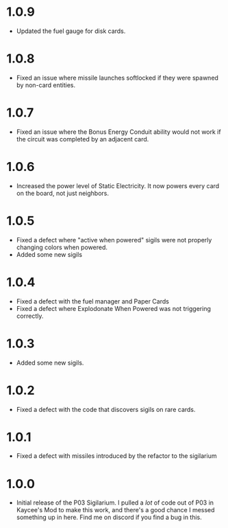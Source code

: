 # 1.0.9
- Updated the fuel gauge for disk cards.

# 1.0.8
- Fixed an issue where missile launches softlocked if they were spawned by non-card entities.

# 1.0.7
- Fixed an issue where the Bonus Energy Conduit ability would not work if the circuit was completed by an adjacent card.

# 1.0.6
- Increased the power level of Static Electricity. It now powers every card on the board, not just neighbors.

# 1.0.5
- Fixed a defect where "active when powered" sigils were not properly changing colors when powered.
- Added some new sigils

# 1.0.4
- Fixed a defect with the fuel manager and Paper Cards
- Fixed a defect where Explodonate When Powered was not triggering correctly.

# 1.0.3
- Added some new sigils.

# 1.0.2
- Fixed a defect with the code that discovers sigils on rare cards.

# 1.0.1
- Fixed a defect with missiles introduced by the refactor to the sigilarium

# 1.0.0

- Initial release of the P03 Sigilarium. I pulled a *lot* of code out of P03 in Kaycee's Mod to make this work, and there's a good chance I messed something up in here. Find me on discord if you find a bug in this.